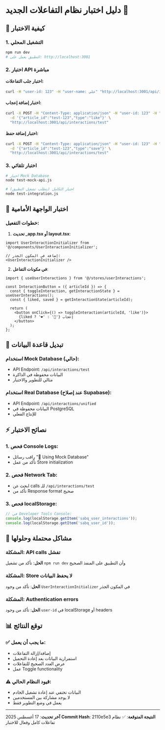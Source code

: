 # دليل اختبار نظام التفاعلات الجديد 🧪

## 🚀 كيفية الاختبار

### 1. التشغيل المحلي
```bash
npm run dev
# التطبيق يعمل على: http://localhost:3001
```

### 2. اختبار API مباشرة

#### اختبار جلب التفاعلات:
```bash
curl -H "user-id: 123" -H "user-name: علي" "http://localhost:3001/api/interactions/test?user_id=123"
```

#### اختبار إضافة إعجاب:
```bash
curl -X POST -H "Content-Type: application/json" -H "user-id: 123" -H "user-name: علي" \
  -d '{"article_id":"test-123","type":"like"}' \
  "http://localhost:3001/api/interactions/test"
```

#### اختبار إضافة حفظ:
```bash
curl -X POST -H "Content-Type: application/json" -H "user-id: 123" -H "user-name: علي" \
  -d '{"article_id":"test-123","type":"save"}' \
  "http://localhost:3001/api/interactions/test"
```

### 3. اختبار تلقائي
```bash
# اختبار Mock Database
node test-mock-api.js

# اختبار التكامل (يتطلب تشغيل التطبيق)
node test-integration.js
```

## 📱 اختبار الواجهة الأمامية

### خطوات التفعيل:
1. **تحديث _app.tsx أو layout.tsx**:
```tsx
import UserInteractionInitializer from '@/components/UserInteractionInitializer';

// إضافة في المكون الجذر:
<UserInteractionInitializer />
```

2. **في مكونات التفاعل**:
```tsx
import { useUserInteractions } from '@/stores/userInteractions';

const InteractionButton = ({ articleId }) => {
  const { toggleInteraction, getInteractionState } = useUserInteractions();
  const { liked, saved } = getInteractionState(articleId);
  
  return (
    <button onClick={() => toggleInteraction(articleId, 'like')}>
      {liked ? '❤️' : '🤍'} إعجاب
    </button>
  );
};
```

## 🔧 تبديل قاعدة البيانات

### استخدام Mock Database (حالي):
- API Endpoint: `/api/interactions/test`
- البيانات محفوظة في الذاكرة
- مثالي للتطوير والاختبار

### استخدام Real Database (عند إصلاح Supabase):
- API Endpoint: `/api/interactions/unified`
- البيانات محفوظة في PostgreSQL
- للإنتاج الفعلي

## ⚡ نصائح الاختبار

### 1. فحص Console Logs:
- راقب رسائل "🧪 Using Mock Database"
- تأكد من عمل Store initialization

### 2. فحص Network Tab:
- ابحث عن calls للـ `/api/interactions/test`
- تأكد من Response format صحيح

### 3. فحص localStorage:
```javascript
// في Developer Tools Console:
console.log(localStorage.getItem('sabq_user_interactions'));
console.log(localStorage.getItem('sabq_user_id'));
```

## 🐛 مشاكل محتملة وحلولها

### المشكلة: API calls تفشل
**الحل**: تأكد من تشغيل `npm run dev` وأن التطبيق على المنفذ الصحيح

### المشكلة: Store لا يحفظ البيانات
**الحل**: تأكد من وجود `UserInteractionInitializer` في المكون الجذر

### المشكلة: Authentication errors
**الحل**: تأكد من وجود `user-id` في localStorage أو headers

## 📊 توقع النتائج

### ✅ ما يجب أن يعمل:
- إضافة/إزالة التفاعلات
- استمرارية البيانات بعد إعادة التحميل
- عرض العدد الصحيح للتفاعلات
- عمل Toggle functionality

### ⚠️ قيود النظام الحالي:
- البيانات تختفي عند إعادة تشغيل الخادم
- لا يوجد مشاركة بين المستخدمين
- يعمل في وضع التطوير فقط

---

**آخر تحديث**: 17 أغسطس 2025
**Commit Hash**: 2110e5e3
**النتيجة المتوقعة**: ✅ نظام تفاعلات كامل وفعال للاختبار
